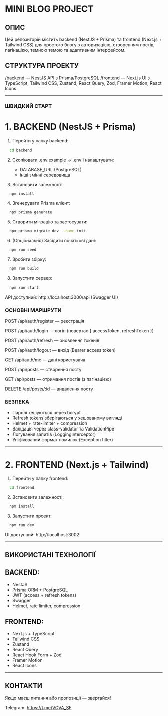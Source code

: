 # MINI BLOG PROJECT

## ОПИС
Цей репозиторій містить backend (NestJS + Prisma) та frontend (Next.js + Tailwind CSS) для простого блогу з авторизацією, створенням постів, пагінацією, темною темою та адаптивним інтерфейсом.

## СТРУКТУРА ПРОЕКТУ
/backend  — NestJS API з Prisma/PostgreSQL
/frontend — Next.js UI з TypeScript, Tailwind CSS, Zustand, React Query, Zod, Framer Motion, React Icons

--------------------------------------------------
### ШВИДКИЙ СТАРТ

# 1. BACKEND (NestJS + Prisma)

1) Перейти у папку backend:
   
```bash
  cd backend
```

2) Скопіювати .env.example → .env і налаштувати:

    - DATABASE_URL (PostgreSQL)
    - інші змінні середовища

3) Встановити залежності:
```bash
  npm install
```
4) Згенерувати Prisma клієнт:
```bash
  npx prisma generate
```

5) Створити міграцію та застосувати:
```bash
  npx prisma migrate dev --name init
```

6) (Опціонально) Засідити початкові дані:
   
```bash
  npm run seed
```

7) Зробити збірку:
   
```bash
  npm run build
```

8) Запустити сервер:
   
```bash
  npm run start
```

API доступний: http://localhost:3000/api (Swagger UI)

### ОСНОВНІ МАРШРУТИ

POST   /api/auth/register — реєстрація

POST   /api/auth/login — логін (повертає { accessToken, refreshToken })

POST   /api/auth/refresh — оновлення токенів

POST   /api/auth/logout — вихід (Bearer access token)

GET    /api/auth/me — дані користувача

POST   /api/posts — створення посту

GET    /api/posts — отримання постів (з пагінацією)

DELETE /api/posts/:id — видалення посту


### БЕЗПЕКА
- Паролі хешуються через bcrypt
- Refresh tokens зберігаються у хешованому вигляді
- Helmet + rate-limiter + compression
- Валідація через class-validator та ValidationPipe
- Логування запитів (LoggingInterceptor)
- Уніфікований формат помилок (Exception filter)

--------------------------------------------------
# 2. FRONTEND (Next.js + Tailwind)

1) Перейти у папку frontend:
   
```bash
  cd frontend
```

2) Встановити залежності:
```bash
  npm install
```
   

3) Запустити проект:
```bash
  npm run dev
```
   

UI доступний: http://localhost:3002

--------------------------------------------------
## ВИКОРИСТАНІ ТЕХНОЛОГІЇ

## BACKEND:
- NestJS
- Prisma ORM + PostgreSQL
- JWT (access + refresh tokens)
- Swagger
- Helmet, rate limiter, compression

## FRONTEND:
- Next.js + TypeScript
- Tailwind CSS
- Zustand
- React Query
- React Hook Form + Zod
- Framer Motion
- React Icons

--------------------------------------------------
## КОНТАКТИ
Якщо маєш питання або пропозиції — звертайся!

Telegram: https://t.me/VOVA_SF
